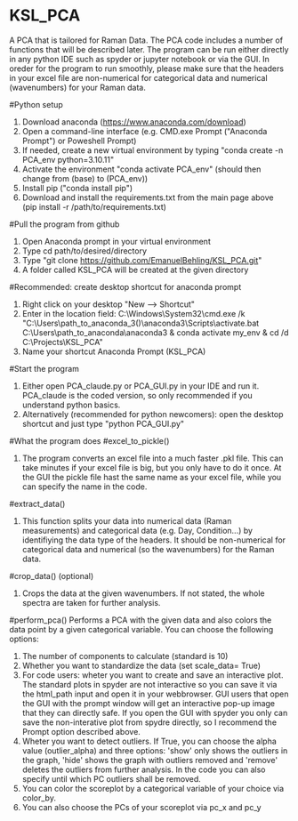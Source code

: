 # KSL_PCA
A PCA that is tailored for Raman Data. The PCA code includes a number of functions that will be described later. The program can be run either directly in any python IDE such as spyder or jupyter notebook or via the GUI. In oreder for the program to run smoothly, please make sure that the headers in your excel file are non-numerical for categorical data and numerical (wavenumbers) for your Raman data.

#Python setup
1. Download anaconda (https://www.anaconda.com/download)
2. Open a command-line interface (e.g. CMD.exe Prompt ("Anaconda Prompt") or Poweshell Prompt)
3. If needed, create a new virtual environment by typing "conda create -n PCA_env python=3.10.11"
4. Activate the environment "conda activate PCA_env" (should then change from (base) to (PCA_env))
5. Install pip ("conda install pip")
6. Download and install the requirements.txt from the main page above (pip install -r /path/to/requirements.txt)

#Pull the program from github
1. Open Anaconda prompt in your virtual environment
2. Type cd path/to/desired/directory
3. Type "git clone https://github.com/EmanuelBehling/KSL_PCA.git"
4. A folder called KSL_PCA will be created at the given directory

#Recommended: create desktop shortcut for anaconda prompt
1. Right click on your desktop "New --> Shortcut"
2. Enter in the location field:
   C:\Windows\System32\cmd.exe /k "C:\Users\path_to_anaconda_3(<USER>)\anaconda3\Scripts\activate.bat C:\Users\path_to_anaconda\anaconda3 & conda activate my_env & cd /d C:\Projects\KSL_PCA"
3. Name your shortcut Anaconda Prompt (KSL_PCA)

#Start the program
1. Either open PCA_claude.py or PCA_GUI.py in your IDE and run it. PCA_claude is the coded version, so only recommended if you understand python basics.
2. Alternatively (recommended for python newcomers): open the desktop shortcut and just type "python PCA_GUI.py"

#What the program does
#excel_to_pickle()
1. The program converts an excel file into a much faster .pkl file. This can take minutes if your excel file is big, but you only have to do it once. At the GUI the pickle file hast the same name as your excel file, while you can specify the name in the code.

#extract_data()
1. This function splits your data into numerical data (Raman measurements) and categorical data (e.g. Day, Condition...) by identifiying the data type of the headers. It should be non-numerical for categorical data and numerical (so the wavenumbers) for the Raman data.

#crop_data() (optional)
1. Crops the data at the given wavenumbers. If not stated, the whole spectra are taken for further analysis.

#perform_pca()
Performs a PCA with the given data and also colors the data point by a given categorical variable. You can choose the following options:
1. The number of components to calculate (standard is 10)
2. Whether you want to standardize the data (set scale_data= True)
3. For code users: wheter you want to create and save an interactive plot. The standard plots in spyder are not interactive so you can save it via the html_path input and open it in your webbrowser. GUI users that open the GUI with the prompt window will get an interactive pop-up image that they can directly safe. If you open the GUI with spyder you only can save the non-interative plot from spydre directly, so I recommend the Prompt option described above.
4. Wheter you want to detect outliers. If True, you can choose the alpha value (outlier_alpha) and three options: 'show' only shows the outliers in the graph, 'hide' shows the graph with outliers removed and 'remove' deletes the outliers from further analysis. In the code you can also specify until which PC outliers shall be removed.
5. You can color the scoreplot by a categorical variable of your choice via color_by.
6. You can also choose the PCs of your scoreplot via pc_x and pc_y




